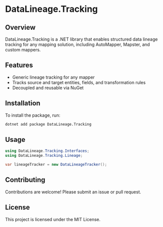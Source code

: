 # DataLineage.Tracking

## Overview

DataLineage.Tracking is a .NET library that enables structured data lineage tracking for any mapping solution, including AutoMapper, Mapster, and custom mappers.

## Features

- Generic lineage tracking for any mapper
- Tracks source and target entities, fields, and transformation rules
- Decoupled and reusable via NuGet

## Installation

To install the package, run:

```sh
dotnet add package DataLineage.Tracking
```

## Usage

```csharp
using DataLineage.Tracking.Interfaces;
using DataLineage.Tracking.Lineage;

var lineageTracker = new DataLineageTracker();
```

## Contributing

Contributions are welcome! Please submit an issue or pull request.

## License

This project is licensed under the MIT License.
